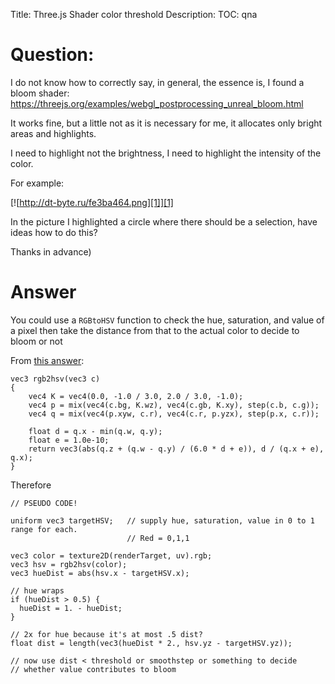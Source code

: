 Title: Three.js Shader color threshold
Description:
TOC: qna

# Question:

I do not know how to correctly say, in general, the essence is, I found a bloom shader: https://threejs.org/examples/webgl_postprocessing_unreal_bloom.html

It works fine, but a little not as it is necessary for me, it allocates only bright areas and highlights.

I need to highlight not the brightness, I need to highlight the intensity of the color.

For example:

[![http://dt-byte.ru/fe3ba464.png][1]][1]

In the picture I highlighted a circle where there should be a selection, have ideas how to do this?

Thanks in advance)


  [1]: https://i.stack.imgur.com/3nIh8.png

# Answer

You could use a `RGBtoHSV` function to check the hue, saturation, and value  of a pixel then take the distance from that to the actual color to decide to bloom or not

From [this answer](https://stackoverflow.com/a/17897228/128511):

    vec3 rgb2hsv(vec3 c)
    {
        vec4 K = vec4(0.0, -1.0 / 3.0, 2.0 / 3.0, -1.0);
        vec4 p = mix(vec4(c.bg, K.wz), vec4(c.gb, K.xy), step(c.b, c.g));
        vec4 q = mix(vec4(p.xyw, c.r), vec4(c.r, p.yzx), step(p.x, c.r));
    
        float d = q.x - min(q.w, q.y);
        float e = 1.0e-10;
        return vec3(abs(q.z + (q.w - q.y) / (6.0 * d + e)), d / (q.x + e), q.x);
    }

Therefore

    // PSEUDO CODE!

    uniform vec3 targetHSV;   // supply hue, saturation, value in 0 to 1 range for each. 
                              // Red = 0,1,1

    vec3 color = texture2D(renderTarget, uv).rgb;
    vec3 hsv = rgb2hsv(color);
    vec3 hueDist = abs(hsv.x - targetHSV.x);

    // hue wraps
    if (hueDist > 0.5) {
      hueDist = 1. - hueDist;
    }

    // 2x for hue because it's at most .5 dist?
    float dist = length(vec3(hueDist * 2., hsv.yz - targetHSV.yz));

    // now use dist < threshold or smoothstep or something to decide
    // whether value contributes to bloom


